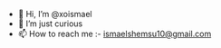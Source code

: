 - 👋 Hi, I’m @xoismael
- 👀 I’m just curious 
- 📫 How to reach me :- ismaelshemsu10@gmail.com

<!---
xoismael/xoismael is a ✨ special ✨ repository because its `README.md` (this file) appears on your GitHub profile.
You can click the Preview link to take a look at your changes.
--->
